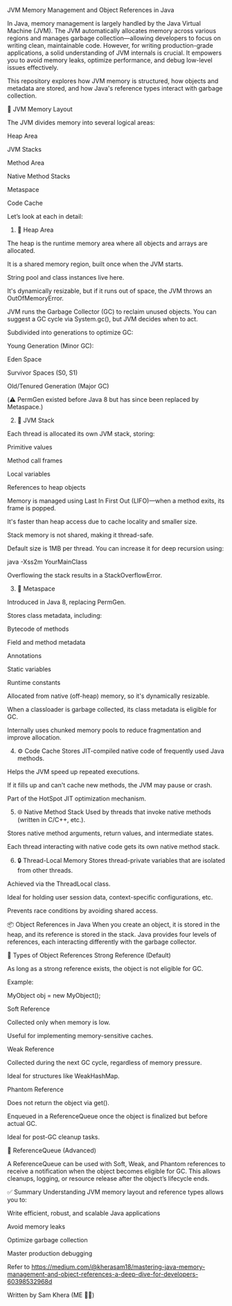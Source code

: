 JVM Memory Management and Object References in Java

In Java, memory management is largely handled by the Java Virtual Machine (JVM). The JVM automatically allocates memory across various regions and manages garbage collection—allowing developers to focus on writing clean, maintainable code. However, for writing production-grade applications, a solid understanding of JVM internals is crucial. It empowers you to avoid memory leaks, optimize performance, and debug low-level issues effectively.

This repository explores how JVM memory is structured, how objects and metadata are stored, and how Java's reference types interact with garbage collection.

🧠 JVM Memory Layout

The JVM divides memory into several logical areas:

Heap Area

JVM Stacks

Method Area

Native Method Stacks

Metaspace

Code Cache

Let’s look at each in detail:

1. 🧺 Heap Area

The heap is the runtime memory area where all objects and arrays are allocated.

It is a shared memory region, built once when the JVM starts.

String pool and class instances live here.

It's dynamically resizable, but if it runs out of space, the JVM throws an OutOfMemoryError.

JVM runs the Garbage Collector (GC) to reclaim unused objects. You can suggest a GC cycle via System.gc(), but JVM decides when to act.

Subdivided into generations to optimize GC:

Young Generation (Minor GC):

Eden Space

Survivor Spaces (S0, S1)

Old/Tenured Generation (Major GC)

(⚠️ PermGen existed before Java 8 but has since been replaced by Metaspace.)

2. 🧾 JVM Stack

Each thread is allocated its own JVM stack, storing:

Primitive values

Method call frames

Local variables

References to heap objects

Memory is managed using Last In First Out (LIFO)—when a method exits, its frame is popped.

It's faster than heap access due to cache locality and smaller size.

Stack memory is not shared, making it thread-safe.

Default size is 1MB per thread. You can increase it for deep recursion using:

java -Xss2m YourMainClass

Overflowing the stack results in a StackOverflowError.

3. 🧬 Metaspace

Introduced in Java 8, replacing PermGen.

Stores class metadata, including:

Bytecode of methods

Field and method metadata

Annotations

Static variables

Runtime constants

Allocated from native (off-heap) memory, so it's dynamically resizable.

When a classloader is garbage collected, its class metadata is eligible for GC.

Internally uses chunked memory pools to reduce fragmentation and improve allocation.

4. ⚙️ Code Cache
Stores JIT-compiled native code of frequently used Java methods.

Helps the JVM speed up repeated executions.

If it fills up and can't cache new methods, the JVM may pause or crash.

Part of the HotSpot JIT optimization mechanism.

5. 🌐 Native Method Stack
Used by threads that invoke native methods (written in C/C++, etc.).

Stores native method arguments, return values, and intermediate states.

Each thread interacting with native code gets its own native method stack.

6. 🔒 Thread-Local Memory
Stores thread-private variables that are isolated from other threads.

Achieved via the ThreadLocal<T> class.

Ideal for holding user session data, context-specific configurations, etc.

Prevents race conditions by avoiding shared access.

📦 Object References in Java
When you create an object, it is stored in the heap, and its reference is stored in the stack. Java provides four levels of references, each interacting differently with the garbage collector.

🔗 Types of Object References
Strong Reference (Default)

As long as a strong reference exists, the object is not eligible for GC.

Example:

MyObject obj = new MyObject();

Soft Reference

Collected only when memory is low.

Useful for implementing memory-sensitive caches.

Weak Reference

Collected during the next GC cycle, regardless of memory pressure.

Ideal for structures like WeakHashMap.

Phantom Reference

Does not return the object via get().

Enqueued in a ReferenceQueue once the object is finalized but before actual GC.

Ideal for post-GC cleanup tasks.

🧾 ReferenceQueue (Advanced)

A ReferenceQueue<T> can be used with Soft, Weak, and Phantom references to receive a notification when the object becomes eligible for GC. This allows cleanups, logging, or resource release after the object’s lifecycle ends.

✅ Summary
Understanding JVM memory layout and reference types allows you to:

Write efficient, robust, and scalable Java applications

Avoid memory leaks

Optimize garbage collection

Master production debugging

Refer to https://medium.com/@kherasam18/mastering-java-memory-management-and-object-references-a-deep-dive-for-developers-60398532968d

Written by Sam Khera (ME 🙋‍♂️)
